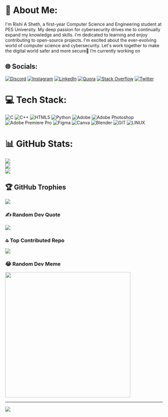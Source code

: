 # 💫 About Me:
I'm Rishi A Sheth, a first-year Computer Science and Engineering student at PES University. My deep passion for cybersecurity drives me to continually expand my knowledge and skills. I'm dedicated to learning and enjoy contributing to open-source projects. I'm excited about the ever-evolving world of computer science and cybersecurity. Let's work together to make the digital world safer and more secure🔭 I’m currently working on<br>


## 🌐 Socials:
[![Discord](https://img.shields.io/badge/Discord-%237289DA.svg?logo=discord&logoColor=white)](https://discord.gg/prof.freakk) [![Instagram](https://img.shields.io/badge/Instagram-%23E4405F.svg?logo=Instagram&logoColor=white)]([https://instagram.com/@rishi_sheth19](https://www.instagram.com/rishi_sheth19/)) [![LinkedIn](https://img.shields.io/badge/LinkedIn-%230077B5.svg?logo=linkedin&logoColor=white)](https://www.linkedin.com/in/rishi-sheth-a38605243) [![Quora](https://img.shields.io/badge/Quora-%23B92B27.svg?logo=Quora&logoColor=white)](https://www.quora.com/profile/Rishi-A-Sheth) [![Stack Overflow](https://img.shields.io/badge/-Stackoverflow-FE7A16?logo=stack-overflow&logoColor=white)](https://stackoverflow.com/users/22486982) [![Twitter](https://img.shields.io/badge/Twitter-%231DA1F2.svg?logo=Twitter&logoColor=white)](https://twitter.com/@rishii_sheth) 

# 💻 Tech Stack:
![C](https://img.shields.io/badge/c-%2300599C.svg?style=for-the-badge&logo=c&logoColor=white) ![C++](https://img.shields.io/badge/c++-%2300599C.svg?style=for-the-badge&logo=c%2B%2B&logoColor=white) ![HTML5](https://img.shields.io/badge/html5-%23E34F26.svg?style=for-the-badge&logo=html5&logoColor=white) ![Python](https://img.shields.io/badge/python-3670A0?style=for-the-badge&logo=python&logoColor=ffdd54) ![Adobe](https://img.shields.io/badge/adobe-%23FF0000.svg?style=for-the-badge&logo=adobe&logoColor=white) ![Adobe Photoshop](https://img.shields.io/badge/adobe%20photoshop-%2331A8FF.svg?style=for-the-badge&logo=adobe%20photoshop&logoColor=white) ![Adobe Premiere Pro](https://img.shields.io/badge/Adobe%20Premiere%20Pro-9999FF.svg?style=for-the-badge&logo=Adobe%20Premiere%20Pro&logoColor=white) ![Figma](https://img.shields.io/badge/figma-%23F24E1E.svg?style=for-the-badge&logo=figma&logoColor=white) ![Canva](https://img.shields.io/badge/Canva-%2300C4CC.svg?style=for-the-badge&logo=Canva&logoColor=white) ![Blender](https://img.shields.io/badge/blender-%23F5792A.svg?style=for-the-badge&logo=blender&logoColor=white) ![GIT](https://img.shields.io/badge/Git-fc6d26?style=for-the-badge&logo=git&logoColor=white) ![LINUX](https://img.shields.io/badge/Linux-FCC624?style=for-the-badge&logo=linux&logoColor=black)
# 📊 GitHub Stats:
![](https://github-readme-stats.vercel.app/api?username=RishiASheth&theme=dark&hide_border=false&include_all_commits=false&count_private=false)<br/>
![](https://github-readme-streak-stats.herokuapp.com/?user=RishiASheth&theme=dark&hide_border=false)<br/>
![](https://github-readme-stats.vercel.app/api/top-langs/?username=RishiASheth&theme=dark&hide_border=false&include_all_commits=false&count_private=false&layout=compact)

## 🏆 GitHub Trophies
![](https://github-profile-trophy.vercel.app/?username=RishiASheth&theme=radical&no-frame=false&no-bg=true&margin-w=4)

### ✍️ Random Dev Quote
![](https://quotes-github-readme.vercel.app/api?type=horizontal&theme=radical)

### 🔝 Top Contributed Repo
![](https://github-contributor-stats.vercel.app/api?username=RishiASheth&limit=5&theme=dark&combine_all_yearly_contributions=true)

### 😂 Random Dev Meme
<img src='https://randommeme-five.vercel.app/' style="height: 400px;"/>

---
[![](https://visitcount.itsvg.in/api?id=RishiASheth&icon=0&color=4)](https://visitcount.itsvg.in)

<!-- Proudly created with GPRM ( https://gprm.itsvg.in ) -->

<!---
RishiASheth/RishiASheth is a ✨ special ✨ repository because its `README.md` (this file) appears on your GitHub profile.
You can click the Preview link to take a look at your changes.
--->
